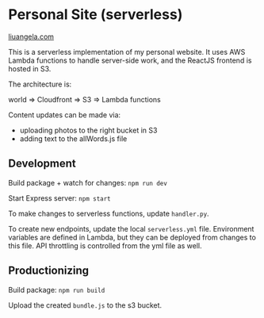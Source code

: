 # Personal Site (serverless)

[liuangela.com](https://liuangela.com)

This is a serverless implementation of my personal website. It uses AWS Lambda functions to handle server-side work, and the ReactJS frontend is hosted in S3.

The architecture is:

world => Cloudfront => S3 => Lambda functions


Content updates can be made via:

- uploading photos to the right bucket in S3
- adding text to the allWords.js file


## Development

Build package + watch for changes: `npm run dev`

Start Express server: `npm start`


To make changes to serverless functions, update `handler.py`.

To create new endpoints, update the local `serverless.yml` file. Environment variables are defined in Lambda, but they can be deployed from changes to this file. API throttling is controlled from the yml file as well.

## Productionizing

Build package: `npm run build`

Upload the created `bundle.js` to the s3 bucket.
